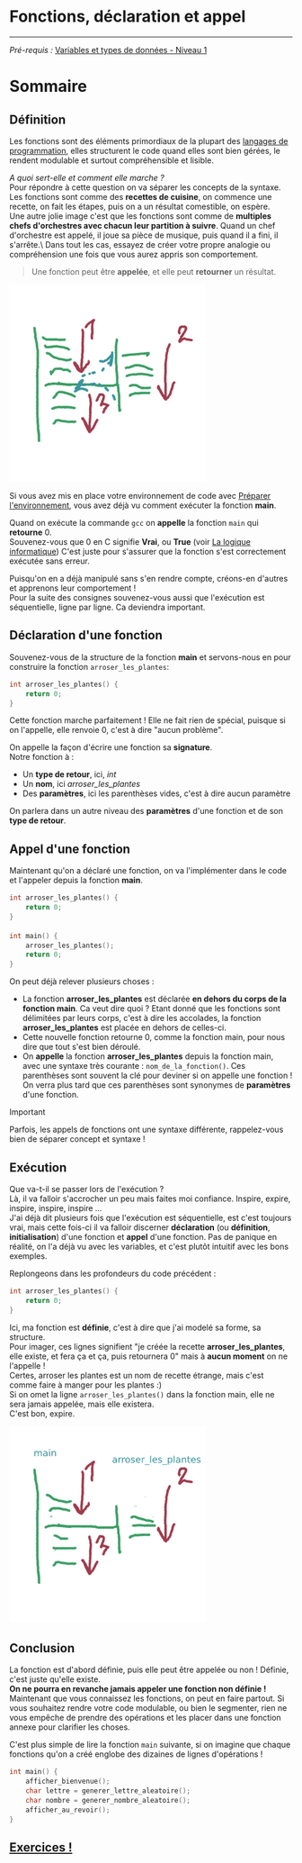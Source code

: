 # Fonctions, déclaration et appel
---
*Pré-requis :* [Variables et types de données - Niveau 1](../datatypes/COURS_variables_lvl_1.md)

# Sommaire
<!-- toc -->

## Définition
Les fonctions sont des éléments primordiaux de la plupart des [langages de programmation](../definitions/langages_de_programmation.md), elles structurent le code quand elles sont bien gérées, le rendent modulable et surtout compréhensible et lisible.

*A quoi sert-elle et comment elle marche ?*\
Pour répondre à cette question on va séparer les concepts de la syntaxe.\
Les fonctions sont comme des **recettes de cuisine**, on commence une recette, on fait les étapes, puis on a un résultat comestible, on espère.\
Une autre jolie image c'est que les fonctions sont comme de **multiples chefs d'orchestres avec chacun leur partition à suivre**. Quand un chef d'orchestre est appelé, il joue sa pièce de musique, puis quand il a fini, il s'arrête.\ 
Dans tout les cas, essayez de créer votre propre analogie ou compréhension une fois que vous aurez appris son comportement.

> Une fonction peut être **appelée**, et elle peut **retourner** un résultat.

<img src="fonction.png" alt="drawing" width="350"/>

Si vous avez mis en place votre environnement de code avec [Préparer l'environnement](/intro/GUIDE_setup.md), vous avez déjà vu comment exécuter la fonction **main**.

Quand on exécute la commande `gcc` on **appelle** la fonction `main` qui **retourne** 0.\
Souvenez-vous que 0 en C signifie **Vrai**, ou **True** (voir [La logique informatique](../definitions/logique_informatique.md))
C'est juste pour s'assurer que la fonction s'est correctement exécutée sans erreur.

Puisqu'on en a déjà manipulé sans s'en rendre compte, créons-en d'autres et apprenons leur comportement !\
Pour la suite des consignes souvenez-vous aussi que l'exécution est séquentielle, ligne par ligne. Ca deviendra important.
## Déclaration d'une fonction
Souvenez-vous de la structure de la fonction **main** et servons-nous en pour construire la fonction `arroser_les_plantes`:
``` c
int arroser_les_plantes() {
	return 0;
}
```
Cette fonction marche parfaitement ! Elle ne fait rien de spécial, puisque si on l'appelle, elle renvoie 0, c'est à dire "aucun problème".

On appelle la façon d'écrire une fonction sa **signature**.\
Notre fonction à :
- Un **type de retour**, ici, *int*
- Un **nom**, ici *arroser_les_plantes*
- Des **paramètres**, ici les parenthèses vides, c'est à dire aucun paramètre

On parlera dans un autre niveau des **paramètres** d'une fonction et de son **type de retour**.

## Appel d'une fonction
Maintenant qu'on a déclaré une fonction, on va l'implémenter dans le code et l'appeler depuis la fonction **main**.

```c
int arroser_les_plantes() {
	return 0;
}

int main() {
	arroser_les_plantes();
    return 0;
}
```
On peut déjà relever plusieurs choses :
- La fonction **arroser_les_plantes** est déclarée **en dehors du corps de la fonction main**. Ca veut dire quoi ? Etant donné que les fonctions sont délimitées par leurs corps, c'est à dire les accolades, la fonction **arroser_les_plantes** est placée en dehors de celles-ci.
- Cette nouvelle fonction retourne 0, comme la fonction main, pour nous dire que tout s'est bien déroulé.
- On **appelle** la fonction **arroser_les_plantes** depuis la fonction main, avec une syntaxe très courante : `nom_de_la_fonction()`. Ces parenthèses sont souvent la clé pour deviner si on appelle une fonction ! On verra plus tard que ces parenthèses sont synonymes de **paramètres** d'une fonction.

> [!IMPORTANT]
> Parfois, les appels de fonctions ont une syntaxe différente, rappelez-vous bien de séparer concept et syntaxe !

## Exécution
Que va-t-il se passer lors de l'exécution ?\
Là, il va falloir s'accrocher un peu mais faites moi confiance. Inspire, expire, inspire, inspire, inspire ...\
J'ai déjà dit plusieurs fois que l'exécution est séquentielle, est c'est toujours vrai, mais cette fois-ci il va falloir discerner **déclaration** (ou **définition**, **initialisation**) d'une fonction et **appel** d'une fonction. Pas de panique en réalité, on l'a déjà vu avec les variables, et c'est plutôt intuitif avec les bons exemples.

Replongeons dans les profondeurs du code précédent :
```c
int arroser_les_plantes() {
	return 0;
}
```
Ici, ma fonction est **définie**, c'est à dire que j'ai modelé sa forme, sa structure.\
Pour imager, ces lignes signifient "je créée la recette **arroser_les_plantes**, elle existe, et fera ça et ça, puis retournera 0" mais à **aucun moment** on ne l'appelle !\
Certes, arroser les plantes est un nom de recette étrange, mais c'est comme faire à manger pour les plantes :)\
Si on omet la ligne `arroser_les_plantes()` dans la fonction main, elle ne sera jamais appelée, mais elle existera.\
C'est bon, expire.

<img src="fonction_appel.png" alt="drawing" width="350"/>

## Conclusion
La fonction est d'abord définie, puis elle peut être appelée ou non ! Définie, c'est juste qu'elle existe.\
**On ne pourra en revanche jamais appeler une fonction non définie !**\
Maintenant que vous connaissez les fonctions, on peut en faire partout. Si vous souhaitez rendre votre code modulable, ou bien le segmenter, rien ne vous empêche de prendre des opérations et les placer dans une fonction annexe pour clarifier les choses.

C'est plus simple de lire la fonction `main` suivante, si on imagine que chaque fonctions qu'on a créé englobe des dizaines de lignes d'opérations ! 
```c
int main() {
	afficher_bienvenue();
	char lettre = generer_lettre_aleatoire();
	char nombre = generer_nombre_aleatoire();
	afficher_au_revoir();
}
```

## [Exercices !](EXERCICE_fonctions_lvl_1.md)